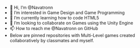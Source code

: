 - 👋 Hi, I’m @Navatronn
- 👀 I’m interested in Game Design and Game Programming
- 🌱 I’m currently learning how to code HTML5
- 💞️ I’m looking to collaborate on Games using the Unity Engine
- 📫 How to reach me @Navatronn on GitHub
- Below are pinned repositories with Multi-Level games created collaboratively by classmates and myself.

<!---
Navatronn/Navatronn is a ✨ special ✨ repository because its `README.md` (this file) appears on your GitHub profile.
You can click the Preview link to take a look at your changes.
--->
